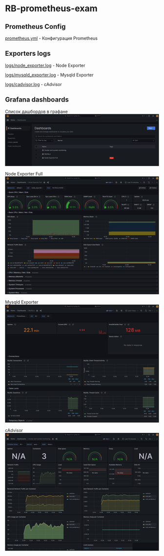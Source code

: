 # RB-prometheus-exam

## Prometheus Config
[prometheus.yml](https://github.com/ZExUZzzz/RB-prometheus-exam/blob/main/prometheus.yml) - Конфигурация Prometheus

## Exporters logs
[logs/node_exporter.log](https://github.com/ZExUZzzz/RB-prometheus-exam/blob/main/logs/node_exporter.log) - Node Exporter

[logs/mysqld_exporter.log](https://github.com/ZExUZzzz/RB-prometheus-exam/blob/main/logs/mysqld_exporter.log) - Mysqld Exporter

[logs/cadvisor.log](https://github.com/ZExUZzzz/RB-prometheus-exam/blob/main/logs/cadvisor.log) - cAdvisor

## Grafana dashboards
Список дашбордов в графане
![dashboards](https://github.com/ZExUZzzz/RB-prometheus-exam/blob/main/screenshots/dashboards.png)

Node Exporter Full
![dashboards/node_exporter](https://github.com/ZExUZzzz/RB-prometheus-exam/blob/main/screenshots/node_exp_full.png)

Mysqld Exporter
![dashboards/mysqld_exporter](https://github.com/ZExUZzzz/RB-prometheus-exam/blob/main/screenshots/mysqld.png)

cAdvisor
![dashboards/cadvisor](https://github.com/ZExUZzzz/RB-prometheus-exam/blob/main/screenshots/cadvisor.png)
